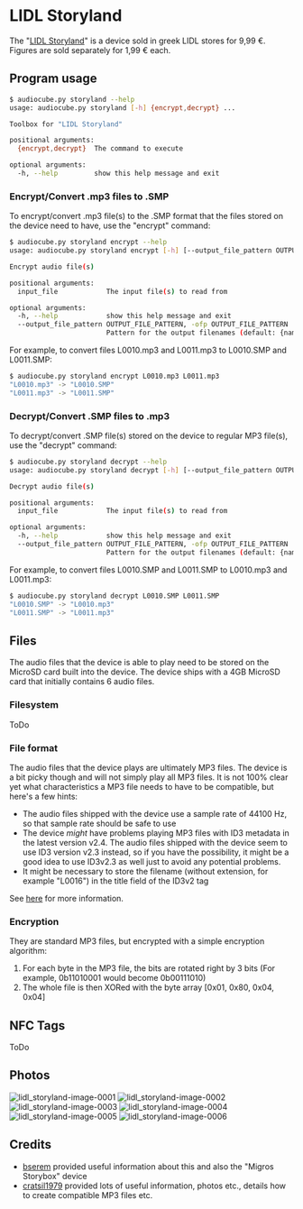 # LIDL Storyland

The "[LIDL Storyland](https://www.lidl-hellas.gr/storyland)" is a device sold in greek LIDL stores for 9,99 €. Figures are sold separately for 1,99 € each.

## Program usage

```sh
$ audiocube.py storyland --help
usage: audiocube.py storyland [-h] {encrypt,decrypt} ...

Toolbox for "LIDL Storyland"

positional arguments:
  {encrypt,decrypt}  The command to execute

optional arguments:
  -h, --help         show this help message and exit
```

### Encrypt/Convert .mp3 files to .SMP

To encrypt/convert .mp3 file(s) to the .SMP format that the files stored on the device need to have, use the "encrypt" command:

```sh
$ audiocube.py storyland encrypt --help
usage: audiocube.py storyland encrypt [-h] [--output_file_pattern OUTPUT_FILE_PATTERN] input_file [input_file ...]

Encrypt audio file(s)

positional arguments:
  input_file            The input file(s) to read from

optional arguments:
  -h, --help            show this help message and exit
  --output_file_pattern OUTPUT_FILE_PATTERN, -ofp OUTPUT_FILE_PATTERN
                        Pattern for the output filenames (default: {name}.SMP)
```

For example, to convert files L0010.mp3 and L0011.mp3 to L0010.SMP and L0011.SMP:

```sh
$ audiocube.py storyland encrypt L0010.mp3 L0011.mp3
"L0010.mp3" -> "L0010.SMP"
"L0011.mp3" -> "L0011.SMP"
```

### Decrypt/Convert .SMP files to .mp3

To decrypt/convert .SMP file(s) stored on the device to regular MP3 file(s), use the "decrypt" command:

```sh
$ audiocube.py storyland decrypt --help
usage: audiocube.py storyland decrypt [-h] [--output_file_pattern OUTPUT_FILE_PATTERN] input_file [input_file ...]

Decrypt audio file(s)

positional arguments:
  input_file            The input file(s) to read from

optional arguments:
  -h, --help            show this help message and exit
  --output_file_pattern OUTPUT_FILE_PATTERN, -ofp OUTPUT_FILE_PATTERN
                        Pattern for the output filenames (default: {name}.mp3)
```

For example, to convert files L0010.SMP and L0011.SMP to L0010.mp3 and L0011.mp3:

```sh
$ audiocube.py storyland decrypt L0010.SMP L0011.SMP
"L0010.SMP" -> "L0010.mp3"
"L0011.SMP" -> "L0011.mp3"
```

## Files

The audio files that the device is able to play need to be stored on the MicroSD card built into the device. The device ships with a 4GB MicroSD card that initially contains 6 audio files.

### Filesystem

ToDo

### File format

The audio files that the device plays are ultimately MP3 files. The device is a bit picky though and will not simply play all MP3 files. It is not 100% clear yet what characteristics a MP3 file needs to have to be compatible, but here's a few hints:

- The audio files shipped with the device use a sample rate of 44100 Hz, so that sample rate should be safe to use
- The device *might* have problems playing MP3 files with ID3 metadata in the latest version v2.4. The audio files shipped with the device seem to use ID3 version v2.3 instead, so if you have the possibility, it might be a good idea to use ID3v2.3 as well just to avoid any potential problems.
- It might be necessary to store the filename (without extension, for example "L0016") in the title field of the ID3v2 tag

See [here](https://github.com/oyooyo/audiocube/issues/1#issuecomment-750953311) for more information.

### Encryption

They are standard MP3 files, but encrypted with a simple encryption algorithm:
1. For each byte in the MP3 file, the bits are rotated right by 3 bits (For example, 0b11010001 would become 0b00111010)
2. The whole file is then XORed with the byte array \[0x01, 0x80, 0x04, 0x04\]

## NFC Tags

ToDo

## Photos

![lidl_storyland-image-0001](lidl_storyland-image-0001.jpg)
![lidl_storyland-image-0002](lidl_storyland-image-0002.jpg)
![lidl_storyland-image-0003](lidl_storyland-image-0003.jpg)
![lidl_storyland-image-0004](lidl_storyland-image-0004.jpg)
![lidl_storyland-image-0005](lidl_storyland-image-0005.jpg)
![lidl_storyland-image-0006](lidl_storyland-image-0006.jpg)

## Credits

- [bserem](https://github.com/bserem) provided useful information about this and also the "Migros Storybox" device
- [cratsil1979](https://github.com/cratsil1979) provided lots of useful information, photos etc., details how to create compatible MP3 files etc.
